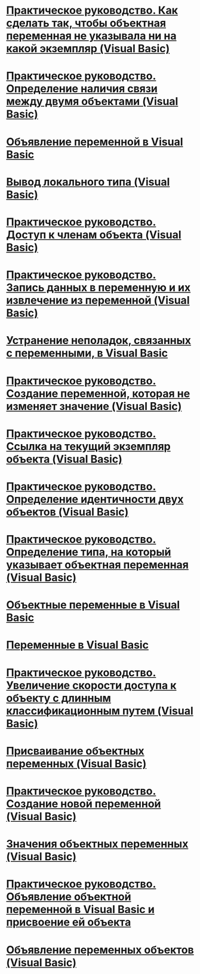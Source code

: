 # [Практическое руководство. Как сделать так, чтобы объектная переменная не указывала ни на какой экземпляр (Visual Basic)](how-to-make-an-object-variable-not-refer-to-any-instance.md)
# [Практическое руководство. Определение наличия связи между двумя объектами (Visual Basic)](how-to-determine-whether-two-objects-are-related.md)
# [Объявление переменной в Visual Basic](variable-declaration.md)
# [Вывод локального типа (Visual Basic)](local-type-inference.md)
# [Практическое руководство. Доступ к членам объекта (Visual Basic)](how-to-access-members-of-an-object.md)
# [Практическое руководство. Запись данных в переменную и их извлечение из переменной (Visual Basic)](how-to-move-data-into-and-out-of-a-variable.md)
# [Устранение неполадок, связанных с переменными, в Visual Basic](troubleshooting-variables.md)
# [Практическое руководство. Создание переменной, которая не изменяет значение (Visual Basic)](how-to-create-a-variable-that-does-not-change-in-value.md)
# [Практическое руководство. Ссылка на текущий экземпляр объекта (Visual Basic)](how-to-refer-to-the-current-instance-of-an-object.md)
# [Практическое руководство. Определение идентичности двух объектов (Visual Basic)](how-to-determine-whether-two-objects-are-identical.md)
# [Практическое руководство. Определение типа, на который указывает объектная переменная (Visual Basic)](how-to-determine-what-type-an-object-variable-refers-to.md)
# [Объектные переменные в Visual Basic](object-variables.md)
# [Переменные в Visual Basic](index.md)
# [Практическое руководство. Увеличение скорости доступа к объекту с длинным классификационным путем (Visual Basic)](how-to-speed-up-access-to-an-object-with-a-long-qualification-path.md)
# [Присваивание объектных переменных (Visual Basic)](object-variable-assignment.md)
# [Практическое руководство. Создание новой переменной (Visual Basic)](how-to-create-a-new-variable.md)
# [Значения объектных переменных (Visual Basic)](object-variable-values.md)
# [Практическое руководство. Объявление объектной переменной в Visual Basic и присвоение ей объекта](how-to-declare-an-object-variable-and-assign-an-object-to-it.md)
# [Объявление переменных объектов (Visual Basic)](object-variable-declaration.md)
